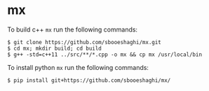 # mx

To build c++ `mx` run the following commands:

```
$ git clone https://github.com/sbooeshaghi/mx.git
$ cd mx; mkdir build; cd build
$ g++ -std=c++11 ../src/**/*.cpp -o mx && cp mx /usr/local/bin
```

To install python `mx` run the following commands:
```
$ pip install git+https://github.com/sbooeshaghi/mx/
```
